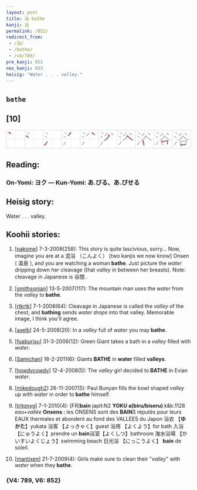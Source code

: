 ```yaml
---
layout: post
title: 浴 bathe
kanji: 浴
permalink: /852/
redirect_from:
 - /浴/
 - /bathe/
 - /v4/789/
pre_kanji: 851
nex_kanji: 853
heisig: "Water . . . valley."
---
```


## `bathe`

## [10]

<div class="stroke"><img src="../images/E6B5B4.png" /></div>

## Reading:

### On-Yomi: ヨク &mdash; Kun-Yomi: あ.びる、あ.びせる

## Heisig story:

Water . . . valley.

## Koohii stories:

1) [<a href="http://kanji.koohii.com/profile/nakome">nakome</a>] 7-3-2008(258): This story is quite lascivious, sorry... Now, imagine you are at a 混浴 （こんよく） [two kanjis we now know] Onsen ( 温泉 ), and you are watching a woman<strong> bathe</strong>. Just picture the <em>water</em> dripping down her cleavage (that <em>valley</em> in between her breasts). Note: cleavage in Japanese is 谷間 .

2) [<a href="http://kanji.koohii.com/profile/smithsonian">smithsonian</a>] 13-5-2007(117): The mountain man uses the <em>water</em> from the <em>valley</em> to<strong> bathe</strong>.

3) [<a href="http://kanji.koohii.com/profile/rtkrtk">rtkrtk</a>] 7-1-2008(64): Cleavage in Japanese is called the <em>valley</em> of the chest, and <strong>bathing</strong> sends <em>water drops</em> into that valley. Memorable image, I think you&#039;ll agree.

4) [<a href="http://kanji.koohii.com/profile/axelb">axelb</a>] 24-5-2008(20): In a <em>valley</em> full of <em>water</em> you may<strong> bathe</strong>.

5) [<a href="http://kanji.koohii.com/profile/fuaburisu">fuaburisu</a>] 31-3-2006(12): Green Giant takes a bath in a <em>valley</em> filled with <em>water</em>.

6) [<a href="http://kanji.koohii.com/profile/Samichan">Samichan</a>] 18-2-2011(6): Giants<strong> BATHE</strong> in <strong>water</strong> filled <strong>valleys</strong>.

7) [<a href="http://kanji.koohii.com/profile/howdycowdy">howdycowdy</a>] 12-4-2008(5): The <em>valley</em> girl decided to<strong> BATHE</strong> in Evian <em>water</em>.

8) [<a href="http://kanji.koohii.com/profile/mikedough2">mikedough2</a>] 26-11-2007(5): Paul Bunyan fills the bowl shaped <em>valley</em> up with <em>water</em> in order to<strong> bathe</strong> himself.

9) [<a href="http://kanji.koohii.com/profile/tritonxg">tritonxg</a>] 7-1-2010(4): [FR]<strong>bain</strong> japlt:N2 <strong>YOKU a(biru/biseru) </strong>k&amp;k:1128 <em> eau+vallée </em><strong>Onsens :</strong> les ONSENS sont des <strong>BAIN</strong>S réputés pour leurs EAUX thermales et abondent au fond des VALLEES du Japon 浴衣 【<strong>ゆかた</strong>】yukata 浴客 【よっきゃく】guest 浴用 【よくよう】for bath 入浴 【にゅうよく】prendre un <strong>bain</strong>浴室【よくしつ】bathroom 海水浴場 【かいすいよくじょう】swimming beach 日光浴 【にっこうよく】 <strong>bain</strong> de soleil.

10) [<a href="http://kanji.koohii.com/profile/mantixen">mantixen</a>] 21-7-2009(4): Girls make sure to clean their &quot;<em>valley</em>&quot; with <em>water</em> when they<strong> bathe</strong>.

### {V4: 789, V6: 852}
